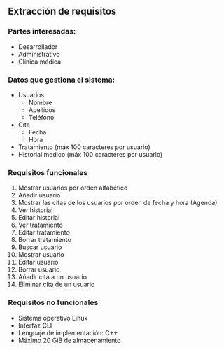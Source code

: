 ## Extracción de requisitos

### Partes interesadas:
* Desarrollador
* Administrativo
* Clínica médica


### Datos que gestiona el sistema:
* Usuarios
  * Nombre
  * Apellidos
  * Teléfono
* Cita
  * Fecha
  * Hora
* Tratamiento (máx 100 caracteres por usuario)
* Historial medico (máx 100 caracteres por usuario)

### Requisitos funcionales 
1. Mostrar usuarios por orden alfabético
1. Añadir usuario
1. Mostrar las citas de los usuarios por orden de fecha y hora (Agenda)
1. Ver historial
1. Editar historial
1. Ver tratamiento
1. Editar tratamiento
1. Borrar tratamiento
1. Buscar usuario
1. Mostrar usuario
1. Editar usuario
1. Borrar usuario
1. Añadir cita a un usuario
1. Eliminar cita de un usuario

### Requisitos no funcionales
* Sistema operativo Linux
* Interfaz CLI
* Lenguaje de implementación: C++
* Máximo 20 GiB de almacenamiento
